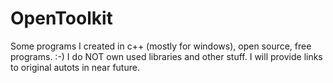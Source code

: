 # OpenToolkit
Some programs I created in c++ (mostly for windows), open source, free programs. :-)
I do NOT own used libraries and other stuff. I will provide links to original autots in near future.
